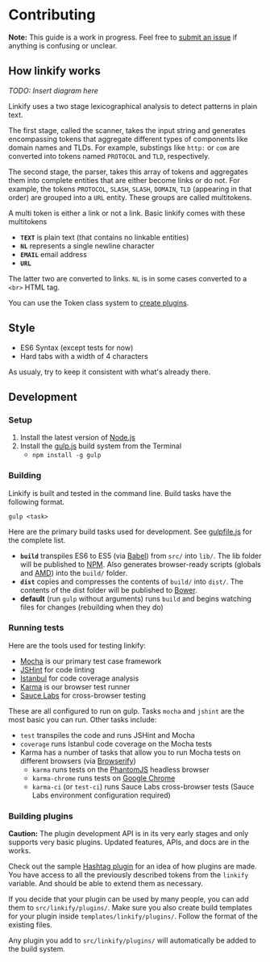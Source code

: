 # Contributing

**Note:** This guide is a work in progress. Feel free to [submit an issue](https://github.com/SoapBox/jQuery-linkify/issues/new) if anything is confusing or unclear.

## How linkify works

_TODO: Insert diagram here_

Linkify uses a two stage lexicographical analysis to detect patterns in plain text.

The first stage, called the scanner, takes the input string and generates encompassing tokens that aggregate different types of components like domain names and TLDs. For example, substings like `http:` or `com` are converted into tokens named `PROTOCOL` and `TLD`, respectively.

The second stage, the parser, takes this array of tokens and aggregates them into complete entities that are either become links or do not. For example, the tokens `PROTOCOL`, `SLASH`, `SLASH`, `DOMAIN`, `TLD` (appearing in that order) are grouped into a `URL` entity. These groups are called multitokens.

A multi token is either a link or not a link. Basic linkify comes with these multitokens

* **`TEXT`** is plain text (that contains no linkable entities)
* **`NL`** represents a single newline character
* **`EMAIL`** email address
* **`URL`**

The latter two are converted to links. `NL` is in some cases converted to a `<br>` HTML tag.

You can use the Token class system to [create plugins](#building-plugins).

## Style

* ES6 Syntax (except tests for now)
* Hard tabs with a width of 4 characters

As usualy, try to keep it consistent with what's already there.

## Development

### Setup

1. Install the latest version of [Node.js](https://nodejs.org/)
2. Install the [gulp.js](http://gulpjs.com/) build system from the Terminal
	* `npm install -g gulp`

### Building

Linkify is built and tested in the command line. Build tasks have the following format.

```
gulp <task>
```

Here are the primary build tasks used for development. See [gulpfile.js](https://github.com/SoapBox/jQuery-linkify/blob/master/gulpfile.js) for the complete list.

* **`build`** transpiles ES6 to ES5 (via [Babel](http://babeljs.io/)) from `src/` into `lib/`. The lib folder will be published to [NPM](https://www.npmjs.com/). Also generates browser-ready scripts (globals and [AMD](http://requirejs.org/docs/whyamd.html)) into the `build/` folder.
* **`dist`** copies and compresses the contents of `build/` into `dist/`. The contents of the dist folder will be published to [Bower](http://bower.io/).
* **default** (run `gulp` without arguments) runs `build` and begins watching files for changes (rebuilding when they do)

### Running tests

Here are the tools used for testing linkify:

* [Mocha](http://mochajs.org/) is our primary test case framework
* [JSHint](http://jshint.com/) for code linting
* [Istanbul](https://gotwarlost.github.io/istanbul/) for code coverage analysis
* [Karma](http://karma-runner.github.io/0.12/index.html) is our browser test runner
* [Sauce Labs](https://saucelabs.com/) for cross-browser testing

These are all configured to run on gulp. Tasks `mocha` and `jshint` are the most basic you can run. Other tasks include:

* `test` transpiles the code and runs JSHint and Mocha
* `coverage` runs Istanbul code coverage on the Mocha tests
* Karma has a number of tasks that allow you to run Mocha tests on different browsers (via [Browserify](http://browserify.org/))
	* `karma` runs tests on the [PhantomJS](http://phantomjs.org/) headless browser
	* `karma-chrome` runs tests on [Google Chrome](http://www.google.com/chrome/)
	* `karma-ci` (or `test-ci`) runs Sauce Labs cross-browser tests (Sauce Labs environment configuration required)

### Building plugins

**Caution:** The plugin development API is in its very early stages and only supports very basic plugins. Updated features, APIs, and docs are in the works.

Check out the sample [Hashtag plugin](https://github.com/SoapBox/jQuery-linkify/blob/2.0/src/linkify/plugins/hashtag.js) for an idea of how plugins are made. You have access to all the previously described tokens from the `linkify` variable. And should be able to extend them as necessary.

If you decide that your plugin can be used by many people, you can add them to `src/linkify/plugins/`. Make sure you also create build templates for your plugin inside `templates/linkify/plugins/`. Follow the format of the existing files.

Any plugin you add to `src/linkify/plugins/` will automatically be added to the build system.

